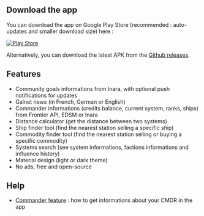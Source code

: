 ## Download the app

You can download the app on Google Play Store (recommended : auto-updates and smaller download size) here :

[![Play Store](https://developer.android.com/images/brand/en_generic_rgb_wo_45.png)](https://play.google.com/store/apps/details?id=fr.corenting.edcompanion&pcampaignid=MKT-Other-global-all-co-prtnr-py-PartBadge-Mar2515-1)

Alternatively, you can download the latest APK from the [Github releases](https://github.com/corenting/EDCompanion/releases).

## Features

- Community goals informations from Inara, with optional push notifications for updates
- Galnet news (in French, German or English)
- Commander informations (credits balance, current system, ranks, ships) from Frontier API, EDSM or Inara
- Distance calculator (get the distance between two systems)
- Ship finder tool (find the nearest station selling a specific ship)
- Commodity finder tool (find the nearest station selling or buying a specific commodity)
- Systems search (see system informations, factions informations and influence history)
- Material design (light or dark theme)
- No ads, free and open-source

## Help

- [Commander feature](https://edcompanion.corenting.fr/commander) : how to get informations about your CMDR in the app
